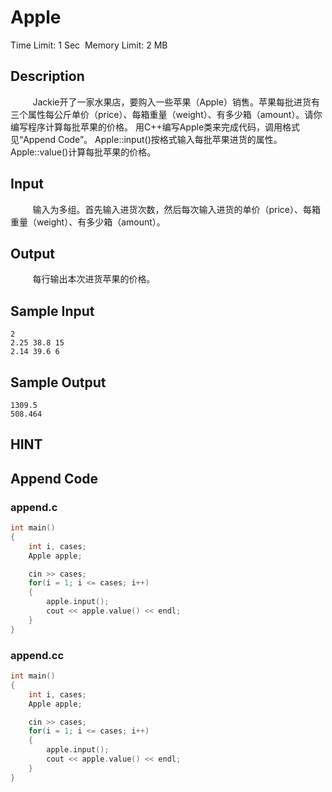 # Apple
Time Limit: 1 Sec  Memory Limit: 2 MB


## Description
         Jackie开了一家水果店，要购入一些苹果（Apple）销售。苹果每批进货有三个属性每公斤单价（price）、每箱重量（weight）、有多少箱（amount）。请你编写程序计算每批苹果的价格。
用C++编写Apple类来完成代码，调用格式见“Append Code”。
Apple::input()按格式输入每批苹果进货的属性。
Apple::value()计算每批苹果的价格。


## Input
         输入为多组。首先输入进货次数，然后每次输入进货的单价（price）、每箱重量（weight）、有多少箱（amount）。


## Output
         每行输出本次进货苹果的价格。


## Sample Input
```
2
2.25 38.8 15
2.14 39.6 6

```
## Sample Output
```
1309.5
508.464

```

## HINT


## Append Code
### append.c
```c
int main()
{
    int i, cases;
    Apple apple;

    cin >> cases;
    for(i = 1; i <= cases; i++)
    {
        apple.input();
        cout << apple.value() << endl;
    }
}

```
### append.cc
```cpp
int main()
{
    int i, cases;
    Apple apple;

    cin >> cases;
    for(i = 1; i <= cases; i++)
    {
        apple.input();
        cout << apple.value() << endl;
    }
}

```
